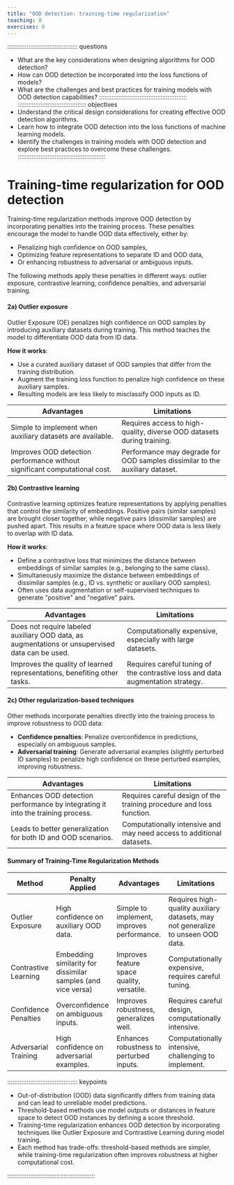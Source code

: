 ```yaml
---
title: "OOD detection: training-time regularization"
teaching: 0
exercises: 0
---
```

:::::::::::::::::::::::::::::::::::::::: questions
- What are the key considerations when designing algorithms for OOD detection?
- How can OOD detection be incorporated into the loss functions of models?
- What are the challenges and best practices for training models with OOD detection capabilities?
::::::::::::::::::::::::::::::::::::::::::::::::::
::::::::::::::::::::::::::::::::::::::: objectives
- Understand the critical design considerations for creating effective OOD detection algorithms.
- Learn how to integrate OOD detection into the loss functions of machine learning models.
- Identify the challenges in training models with OOD detection and explore best practices to overcome these challenges.
::::::::::::::::::::::::::::::::::::::::::::::::::

# Training-time regularization for OOD detection
Training-time regularization methods improve OOD detection by incorporating penalties into the training process. These penalties encourage the model to handle OOD data effectively, either by:

- Penalizing high confidence on OOD samples,
- Optimizing feature representations to separate ID and OOD data,
- Or enhancing robustness to adversarial or ambiguous inputs.

The following methods apply these penalties in different ways: outlier exposure, contrastive learning, confidence penalties, and adversarial training.

#### 2a) Outlier exposure
Outlier Exposure (OE) penalizes high confidence on OOD samples by introducing auxiliary datasets during training. This method teaches the model to differentiate OOD data from ID data.

**How it works**:

- Use a curated auxiliary dataset of OOD samples that differ from the training distribution.
- Augment the training loss function to penalize high confidence on these auxiliary samples.
- Resulting models are less likely to misclassify OOD inputs as ID.

| **Advantages**                     | **Limitations**                                                        |
|------------------------------------|------------------------------------------------------------------------|
| Simple to implement when auxiliary datasets are available. | Requires access to high-quality, diverse OOD datasets during training. |
| Improves OOD detection performance without significant computational cost. | Performance may degrade for OOD samples dissimilar to the auxiliary dataset. |

#### 2b) Contrastive learning
Contrastive learning optimizes feature representations by applying penalties that control the similarity of embeddings. Positive pairs (similar samples) are brought closer together, while negative pairs (dissimilar samples) are pushed apart. This results in a feature space where OOD data is less likely to overlap with ID data.

**How it works**:

- Define a contrastive loss that minimizes the distance between embeddings of similar samples (e.g., belonging to the same class).
- Simultaneously maximize the distance between embeddings of dissimilar samples (e.g., ID vs. synthetic or auxiliary OOD samples).
- Often uses data augmentation or self-supervised techniques to generate "positive" and "negative" pairs.

| **Advantages**                     | **Limitations**                                                        |
|------------------------------------|------------------------------------------------------------------------|
| Does not require labeled auxiliary OOD data, as augmentations or unsupervised data can be used. | Computationally expensive, especially with large datasets.              |
| Improves the quality of learned representations, benefiting other tasks. | Requires careful tuning of the contrastive loss and data augmentation strategy. |

#### 2c) Other regularization-based techniques
Other methods incorporate penalties directly into the training process to improve robustness to OOD data:

- **Confidence penalties**: Penalize overconfidence in predictions, especially on ambiguous samples.
- **Adversarial training**: Generate adversarial examples (slightly perturbed ID samples) to penalize high confidence on these perturbed examples, improving robustness.

| **Advantages**                     | **Limitations**                                                        |
|------------------------------------|------------------------------------------------------------------------|
| Enhances OOD detection performance by integrating it into the training process. | Requires careful design of the training procedure and loss function.   |
| Leads to better generalization for both ID and OOD scenarios.           | Computationally intensive and may need access to additional datasets.  |

#### Summary of Training-Time Regularization Methods

| **Method**                        | **Penalty Applied**                                                             | **Advantages**                                   | **Limitations**                                                                 |
|-----------------------------------|--------------------------------------------------------------------------------|-------------------------------------------------|---------------------------------------------------------------------------------|
| Outlier Exposure                  |  High confidence on auxiliary OOD data.                              | Simple to implement, improves performance.      | Requires high-quality auxiliary datasets, may not generalize to unseen OOD data.|
| Contrastive Learning              |  Embedding similarity for dissimilar samples (and vice versa) | Improves feature space quality, versatile.      | Computationally expensive, requires careful tuning.                             |
| Confidence Penalties              |  Overconfidence on ambiguous inputs.                                 | Improves robustness, generalizes well.          | Requires careful design, computationally intensive.                             |
| Adversarial Training              |  High confidence on adversarial examples.                            | Enhances robustness to perturbed inputs.        | Computationally intensive, challenging to implement.                            |

:::::::::::::::::::::::::::::::::::::::: keypoints

- Out-of-distribution (OOD) data significantly differs from training data and can lead to unreliable model predictions.
- Threshold-based methods use model outputs or distances in feature space to detect OOD instances by defining a score threshold.
- Training-time regularization enhances OOD detection by incorporating techniques like Outlier Exposure and Contrastive Learning during model training.
- Each method has trade-offs: threshold-based methods are simpler, while training-time regularization often improves robustness at higher computational cost.

::::::::::::::::::::::::::::::::::::::::::::::::::
